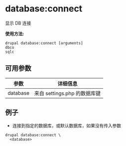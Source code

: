 # database:connect
显示 DB 连接

**使用方法:**
```
drupal database:connect [arguments]
dbco
sqlc
```

## 可用参数
参数 | 详细信息
---------|-------------
database | 来自 settings.php 的数据库键

## 例子
* 连接到指定的数据库，或默认数据库，如果没有传入参数
```
drupal database:connect \
  <database>
```
